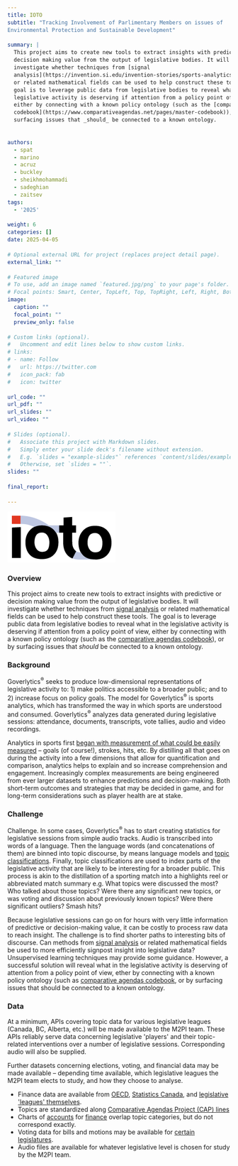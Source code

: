 ```yaml
---
title: IOTO
subtitle: "Tracking Involvement of Parlimentary Members on issues of
Environmental Protection and Sustainable Development"

summary: |
  This project aims to create new tools to extract insights with predictive or
  decision making value from the output of legislative bodies. It will
  investigate whether techniques from [signal
  analysis](https://invention.si.edu/invention-stories/sports-analytics-moneyball)
  or related mathematical fields can be used to help construct these tools. The
  goal is to leverage public data from legislative bodies to reveal what in the
  legislative activity is deserving if attention from a policy point of view,
  either by connecting with a known policy ontology (such as the [comparative agendas
  codebook](https://www.comparativeagendas.net/pages/master-codebook)), or by
  surfacing issues that _should_ be connected to a known ontology.


authors:
  - spat
  - marino
  - acruz
  - buckley
  - sheikhmohammadi
  - sadeghian
  - zaitsev
tags:
  - '2025'

weight: 6
categories: []
date: 2025-04-05

# Optional external URL for project (replaces project detail page).
external_link: ""

# Featured image
# To use, add an image named `featured.jpg/png` to your page's folder.
# Focal points: Smart, Center, TopLeft, Top, TopRight, Left, Right, BottomLeft, Bottom, BottomRight.
image:
  caption: ""
  focal_point: ""
  preview_only: false

# Custom links (optional).
#   Uncomment and edit lines below to show custom links.
# links:
# - name: Follow
#   url: https://twitter.com
#   icon_pack: fab
#   icon: twitter

url_code: ""
url_pdf: ""
url_slides: ""
url_video: ""

# Slides (optional).
#   Associate this project with Markdown slides.
#   Simply enter your slide deck's filename without extension.
#   E.g. `slides = "example-slides"` references `content/slides/example-slides.md`.
#   Otherwise, set `slides = ""`.
slides: ""

final_report:

---
```

![](IOTOLogo.png)

### Overview
This project aims to create new tools to extract insights with predictive or
decision making value from the output of legislative bodies. It will
investigate whether techniques from [signal
analysis](https://invention.si.edu/invention-stories/sports-analytics-moneyball)
or related mathematical fields can be used to help construct these tools. The
goal is to leverage public data from legislative bodies to reveal what in the
legislative activity is deserving if attention from a policy point of view,
either by connecting with a known policy ontology (such as the [comparative agendas
codebook](https://www.comparativeagendas.net/pages/master-codebook)), or by
surfacing issues that _should_ be connected to a known ontology.


### Background

Goverlytics<sup>&reg;</sup> seeks to produce low-dimensional representations of
legislative activity to: 1) make politics accessible to a broader public; and to
2) increase focus on policy goals. The model for Goverlytics<sup>&reg;</sup> is
sports analytics, which has transformed the way in which sports are understood
and consumed.  Goverlytics<sup>&reg;</sup> analyzes data generated during
legislative sessions: attendance, documents, transcripts, vote tallies, audio
and video recordings.

Analytics in sports first [began with measurement of what could be easily
measured](https://invention.si.edu/invention-stories/sports-analytics-moneyball)
– goals (of course!), strokes, hits, etc. By distilling all that goes on during
the activity into a few dimensions that allow for quantification and comparison,
analytics helps to explain and so increase comprehension and engagement.
Increasingly complex measurements are being engineered from ever larger datasets
to enhance predictions and decision-making. Both short-term outcomes and
strategies that may be decided in game, and for long-term considerations such as
player health are at stake.

### Challenge
Challenge. In some cases, Goverlytics<sup>&reg;</sup> has to start creating statistics for
legislative sessions from simple audio tracks.  Audio is transcribed into words
of a language. Then the language words (and concatenations of them) are binned
into topic discourse, by means language models and [topic
classifications](https://www.comparativeagendas.net/datasets_codebooks).
Finally, topic classifications are used to index parts of the legislative
activity that are likely to be interesting for a broader public.  This process
is akin to the distillation of a sporting match into a highlights reel or
abbreviated match summary e.g. What topics were discussed the most? Who talked
about those topics? Were there any significant new topics, or was voting and
discussion about previously known topics? Were there significant outliers? Smash
hits?


Because legislative sessions can go on for hours with very little information of
predictive or decision-making value, it can be costly to process raw data to
reach insight. The challenge is to find shorter paths to interesting bits of
discourse. Can methods from [signal
analysis](https://www.mdpi.com/journal/mathematics/special_issues/Mathematical_Methods_Signal_Analysis)
or related mathematical fields be used to more efficiently signpost insight into
legislative data? Unsupervised learning techniques may provide some guidance.
However, a successful solution will reveal what in the legislative activity is
deserving of attention from a policy point of view, ether by connecting with a
known policy ontology (such as [comparative agendas
codebook](https://www.comparativeagendas.net/pages/master-codebook), or by
surfacing issues that should be connected to a known ontology.


### Data
At a minimum, APIs covering topic data for various legislative leagues (Canada,
BC, Alberta, etc.) will be made available to the M2PI team. These APIs reliably
serve data concerning legislative 'players' and their topic-related interventions
over a number of legislative sessions. Corresponding audio will also be supplied.

Further datasets concerning elections, voting, and financial data may be made
available – depending time available, which legislative leagues the M2PI team
elects to study, and how they choose to analyse.

* Finance data are available from
  [OECD](https://data.oecd.org/gga/general-government-spending.htm), [Statistics
  Canada](https://www150.statcan.gc.ca/n1/en/type/data), and [legislative
  'leagues'
  themselves](https://www2.gov.bc.ca/gov/content/data/statistics/economy/bc-economic-accounts-gdp).
* Topics are standardized along [Comparative Agendas Project (CAP)
  lines](https://www.comparativeagendas.net/pages/master-codebook)
* Charts of
  [accounts](https://www.tpsgc-pwgsc.gc.ca/recgen/pceaf-gwcoa/2324/tdm-toc-eng.html)
  for
      [finance](https://www.oecd-ilibrary.org/sites/df28fbde-en/index.html?itemId=/content/component/df28fbde-en#:~:text=Governments'%20expenditures%20by%20function%20reveal,and%20public%20order%20and%20safety)
      overlap topic categories, but do not correspond exactly.
* Voting data for bills and motions may be available for [certain
  legislatures](https://www.ourcommons.ca/members/en/votes).
* Audio files are available for whatever legislative level is chosen for study
  by the M2PI team.
